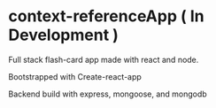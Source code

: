 # context-referenceApp  ( In Development )
Full stack flash-card app made with react and node.

Bootstrapped with Create-react-app

Backend build with express, mongoose, and mongodb